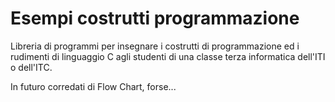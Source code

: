 # Esempi costrutti programmazione
Libreria di programmi per insegnare i costrutti di programmazione
ed i rudimenti di linguaggio C agli studenti di una classe terza informatica
dell'ITI o dell'ITC.

In futuro corredati di Flow Chart, forse...


